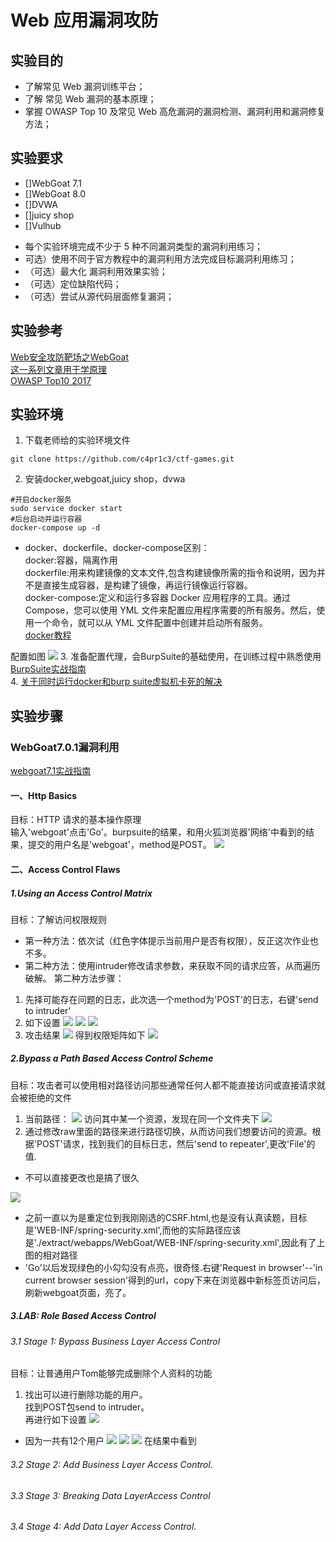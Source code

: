 # Web 应用漏洞攻防
## 实验目的
* 了解常见 Web 漏洞训练平台；
* 了解 常见 Web 漏洞的基本原理；
* 掌握 OWASP Top 10 及常见 Web 高危漏洞的漏洞检测、漏洞利用和漏洞修复方法；
## 实验要求
- []WebGoat 7.1
- []WebGoat 8.0
- []DVWA
- []juicy shop
- []Vulhub
* 每个实验环境完成不少于 5 种不同漏洞类型的漏洞利用练习；
* 可选）使用不同于官方教程中的漏洞利用方法完成目标漏洞利用练习；
* （可选）最大化 漏洞利用效果实验；
* （可选）定位缺陷代码；
* （可选）尝试从源代码层面修复漏洞；
## 实验参考
[Web安全攻防靶场之WebGoat](http://www.xianxianlabs.com/2018/06/03/webgoat1/#i)  
[这一系列文章用于学原理](https://blog.csdn.net/ggf123456789/article/details/23562103)  
[OWASP Top10 2017](http://www.owasp.org.cn/owasp-project/OWASPTop102017v1.3.pdf)
## 实验环境
1. 下载老师给的实验环境文件
```
git clone https://github.com/c4pr1c3/ctf-games.git
```
2. 安装docker,webgoat,juicy shop，dvwa
```
#开启docker服务
sudo service docker start
#后台启动并运行容器
docker-compose up -d
```
* docker、dockerfile、docker-compose区别：  
docker:容器，隔离作用  
dockerfile:用来构建镜像的文本文件,包含构建镜像所需的指令和说明，因为并不是直接生成容器，是构建了镜像，再运行镜像运行容器。   
docker-compose:定义和运行多容器 Docker 应用程序的工具。通过 Compose，您可以使用 YML 文件来配置应用程序需要的所有服务。然后，使用一个命令，就可以从 YML 文件配置中创建并启动所有服务。  
[docker教程](https://www.runoob.com/docker/docker-tutorial.html)

配置如图
![](images/platform.png)
3. 准备配置代理，会BurpSuite的基础使用，在训练过程中熟悉使用  
[BurpSuite实战指南](https://t0data.gitbooks.io/burpsuite/content/chapter2.html)  
4. [关于同时运行docker和burp suite虚拟机卡死的解决](https://www.jianshu.com/p/77435e67980c)
## 实验步骤
### WebGoat7.0.1漏洞利用
[webgoat7.1实战指南](https://www.cnblogs.com/wuweidong/p/8677431.html)
#### 一、Http Basics
目标：HTTP 请求的基本操作原理  
输入'webgoat'点击'Go'。burpsuite的结果，和用火狐浏览器'网络'中看到的结果，提交的用户名是'webgoat'，method是POST。
![](images/httpbasic.png)
#### 二、Access Control Flaws
##### 1.Using an Access Control Matrix
目标：了解访问权限规则
* 第一种方法：依次试（红色字体提示当前用户是否有权限），反正这次作业也不多。
* 第二种方法：使用intruder修改请求参数，来获取不同的请求应答，从而遍历破解。
第二种方法步骤：  
1. 先择可能存在问题的日志，此次选一个method为'POST'的日志，右键'send to intruder'
2. 如下设置
![](images/intruder1.jpg)
![](images/intruder2.png)
![](images/intruder3.jpg)
3. 攻击结果
![](images/intruder4.png)
得到权限矩阵如下
![](images/intruder5.jpg)
##### 2.Bypass a Path Based Access Control Scheme
目标：攻击者可以使用相对路径访问那些通常任何人都不能直接访问或直接请求就会被拒绝的文件  
1. 当前路径：
![](images/bypass1.png)
访问其中某一个资源，发现在同一个文件夹下
![](images/bypass2.png)
2. 通过修改raw里面的路径来进行路径切换，从而访问我们想要访问的资源。根据'POST'请求，找到我们的目标日志，然后'send to repeater',更改'File'的值.

* 不可以直接更改也是搞了很久

![](images/bypass3.png)
* 之前一直以为是重定位到我刚刚选的CSRF.html,也是没有认真读题，目标是'WEB-INF/spring-security.xml',而他的实际路径应该是'./extract/webapps/WebGoat/WEB-INF/spring-security.xml',因此有了上图的相对路径
* 'Go'以后发现绿色的小勾勾没有点亮，很奇怪.右键'Request in browser'--'in current browser session'得到的url，copy下来在浏览器中新标签页访问后，刷新webgoat页面，亮了。
##### 3.LAB: Role Based Access Control
###### 3.1 Stage 1: Bypass Business Layer Access Control
目标：让普通用户Tom能够完成删除个人资料的功能
1. 找出可以进行删除功能的用户。  
找到POST包send to intruder。  
再进行如下设置
![](images/bypass3.1-1.png)
* 因为一共有12个用户
![](images/bypass3.1-2.png)
![](images/bypass3.1-3.png)
![](images/bypass3.1-4.png)
在结果中看到
###### 3.2 Stage 2: Add Business Layer Access Control.
###### 3.3 Stage 3: Breaking Data LayerAccess Control
###### 3.4 Stage 4: Add Data Layer Access Control.

